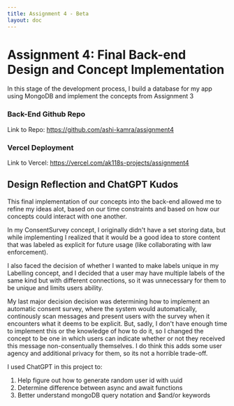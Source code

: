 ```yaml
---
title: Assignment 4 - Beta
layout: doc
---
```

# Assignment 4: Final Back-end Design and Concept Implementation #
In this stage of the development process, I build a database for my app using MongoDB and implement the concepts from Assignment 3

### Back-End Github Repo ###
Link to Repo: https://github.com/ashi-kamra/assignment4

### Vercel Deployment ###
Link to Vercel: https://vercel.com/ak118s-projects/assignment4

## Design Reflection and ChatGPT Kudos ##
This final implementation of our concepts into the back-end allowed me to refine my ideas alot, based on our time constraints and based on how our concepts could interact with one another.

In my ConsentSurvey concept, I originally didn't have a set storing data, but while implementing I realized that it would be a good idea to store content that was labeled as explicit for future usage (like collaborating with law enforcement). 

I also faced the decision of whether I wanted to make labels unique in my Labelling concept, and I decided that a user may have multiple labels of the same kind but with different connections, so it was unnecessary for them to be unique and limits users ability.

My last major decision decision was determining how to implement an automatic consent survey, where the system would automatically, continously scan messages and present users with the survey when it encounters what it deems to be explicit. But, sadly, I don't have enough time to implement this or the knowledge of how to do it, so I changed the concept to be one in which users can indicate whether or not they received this message non-consentually themselves. I do think this adds some user agency and additional privacy for them, so its not a horrible trade-off.

I used ChatGPT in this project to:
1. Help figure out how to generate random user id with uuid
2. Determine difference between async and await functions
3. Better understand mongoDB query notation and $and/or keywords

